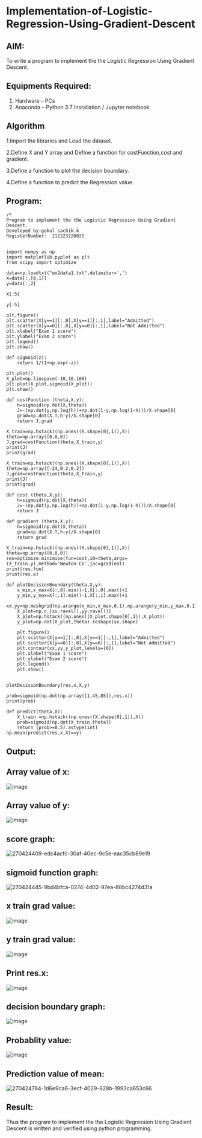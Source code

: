 # Implementation-of-Logistic-Regression-Using-Gradient-Descent

## AIM:
To write a program to implement the the Logistic Regression Using Gradient Descent.

## Equipments Required:
1. Hardware – PCs
2. Anaconda – Python 3.7 Installation / Jupyter notebook

## Algorithm
1.Import the libraries and Load the dataset.

2.Define X and Y array and Define a function for costFunction,cost and gradient.

3.Define a function to plot the decision boundary.

4.Define a function to predict the Regression value. 


## Program:
```
/*
Program to implement the the Logistic Regression Using Gradient Descent.
Developed by:gokul sachik.k 
RegisterNumber:  212223220025


import numpy as np
import matplotlib.pyplot as plt
from scipy import optimize

data=np.loadtxt("ex2data1.txt",delimiter=',')
X=data[:,[0,1]]
y=data[:,2]

X[:5]

y[:5]

plt.figure()
plt.scatter(X[y==1][:,0],X[y==1][:,1],label="Admitted")
plt.scatter(X[y==0][:,0],X[y==0][:,1],label="Not Admitted")
plt.xlabel("Exam 1 score")
plt.ylabel("Exam 2 score")
plt.legend()
plt.show()

def sigmoid(z):
    return 1/(1+np.exp(-z))

plt.plot()
X_plot=np.linspace(-10,10,100)
plt.plot(X_plot,sigmoid(X_plot))
plt.show()

def costFunction (theta,X,y):
    h=sigmoid(np.dot(X,theta))
    J=-(np.dot(y,np.log(h))+np.dot(1-y,np.log(1-h)))/X.shape[0]
    grad=np.dot(X.T,h-y)/X.shape[0]
    return J,grad

X_train=np.hstack((np.ones((X.shape[0],1)),X))
theta=np.array([0,0,0])
J,grad=costFunction(theta,X_train,y)
print(J)
print(grad)

X_train=np.hstack((np.ones((X.shape[0],1)),X))
theta=np.array([-24,0.2,0.2])
J,grad=costFunction(theta,X_train,y)
print(J)
print(grad)

def cost (theta,X,y):
    h=sigmoid(np.dot(X,theta))
    J=-(np.dot(y,np.log(h))+np.dot(1-y,np.log(1-h)))/X.shape[0]
    return J

def gradient (theta,X,y):
    h=sigmoid(np.dot(X,theta))
    grad=np.dot(X.T,h-y)/X.shape[0]
    return grad

X_train=np.hstack((np.ones((X.shape[0],1)),X))
theta=np.array([0,0,0])
res=optimize.minimize(fun=cost,x0=theta,args=(X_train,y),method='Newton-CG',jac=gradient)
print(res.fun)
print(res.x)

def plotDecisionBoundary(theta,X,y):
    x_min,x_max=X[:,0].min()-1,X[:,0].max()+1
    y_min,y_max=X[:,1].min()-1,X[:,1].max()+1
    xx,yy=np.meshgrid(np.arange(x_min,x_max,0.1),np.arange(y_min,y_max,0.1))
    X_plot=np.c_[xx.ravel(),yy.ravel()]
    X_plot=np.hstack((np.ones((X_plot.shape[0],1)),X_plot))
    y_plot=np.dot(X_plot,theta).reshape(xx.shape)
    
    plt.figure()
    plt.scatter(X[y==1][:,0],X[y==1][:,1],label="Admitted")
    plt.scatter(X[y==0][:,0],X[y==0][:,1],label="Not Admitted")
    plt.contour(xx,yy,y_plot,levels=[0])
    plt.xlabel("Exam 1 score")
    plt.ylabel("Exam 2 score")
    plt.legend()
    plt.show()


plotDecisionBoundary(res.x,X,y)

prob=sigmoid(np.dot(np.array([1,45,85]),res.x))
print(prob)

def predict(theta,X):
    X_train =np.hstack((np.ones((X.shape[0],1)),X))
    prob=sigmoid(np.dot(X_train,theta))
    return (prob>=0.5).astype(int)
np.mean(predict(res.x,X)==y)
```

## Output:
## Array value of x:
![image](https://github.com/vksachin2018/-Implementation-of-Logistic-Regression-Using-Gradient-Descent/assets/149366019/177f4049-d300-460b-98d0-9c98f2b2bc62)


## Array value of y:
![image](https://github.com/vksachin2018/-Implementation-of-Logistic-Regression-Using-Gradient-Descent/assets/149366019/e24fb81d-81c8-4c87-b87e-dd4018b42a2d)

## score graph:
![270424409-edc4acfc-30af-40ec-9c5e-eac35cb89e19](https://github.com/vksachin2018/-Implementation-of-Logistic-Regression-Using-Gradient-Descent/assets/149366019/c4260b20-35c0-4029-8da2-06ee585aa2a8)

## sigmoid function graph:
![270424445-9bd4bfca-0274-4d02-97ea-88bc4274d31a](https://github.com/vksachin2018/-Implementation-of-Logistic-Regression-Using-Gradient-Descent/assets/149366019/a5cbc1a2-c7bb-4126-ae4b-38afd652ff61)

## x train grad value:
![image](https://github.com/vksachin2018/-Implementation-of-Logistic-Regression-Using-Gradient-Descent/assets/149366019/a2dc9a41-7932-45d7-9de6-a22c48ce33ad)

## y train grad value:
![image](https://github.com/vksachin2018/-Implementation-of-Logistic-Regression-Using-Gradient-Descent/assets/149366019/47b5d4fb-ae69-4eb2-bc12-aa94d3e9e276)

## Print res.x:
![image](https://github.com/vksachin2018/-Implementation-of-Logistic-Regression-Using-Gradient-Descent/assets/149366019/4370496e-5366-48bd-b54d-30ea40bd15fb)

## decision boundary graph:
![image](https://github.com/vksachin2018/-Implementation-of-Logistic-Regression-Using-Gradient-Descent/assets/149366019/4285624b-45fc-4589-a45e-0f34630ae56d)

## Probablity value:
![image](https://github.com/vksachin2018/-Implementation-of-Logistic-Regression-Using-Gradient-Descent/assets/149366019/9baedff3-ef3e-4994-adef-5ddc4a9edada)


## Prediction value of mean:
![270424764-1d6e9ca6-3ecf-4029-828b-1993ca653c66](https://github.com/vksachin2018/-Implementation-of-Logistic-Regression-Using-Gradient-Descent/assets/149366019/33355f99-f18f-4038-bcde-f932c3aeedd2)




## Result:
Thus the program to implement the the Logistic Regression Using Gradient Descent is written and verified using python programming.

